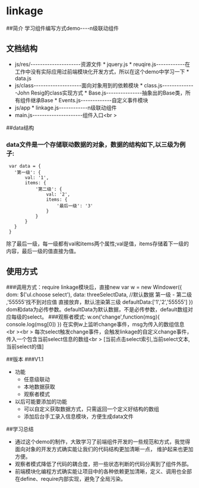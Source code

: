# linkage
##简介
学习组件编写方式demo----n级联动组件
## 文档结构
* js/res/---------------------资源文件
      * jquery.js
      * reuqire.js------------在工作中没有实际应用过前端模块化开发方式，所以在这个demo中学习一下
      * data.js
* js/class--------------------面向对象用到的依赖模块
      * class.js--------------John Resig的class实现方式
      * Base.js---------------抽象出的Base类，所有组件继承Base
      * Events.js-------------自定义事件模块
* js/app
      * linkage.js------------n级联动组件
* main.js---------------------组件入口<br \>

##data结构
### data文件是一个存储联动数据的对象，数据的结构如下,以三级为例子:
     var data = {
       '第一级': {
           val: '1',
           items: {
               '第二级': {
                   val: '2',
                   items: {
                       '最后一级': '3'
                   }
               }
           }
       }
     }
除了最后一级，每一级都有val和items两个属性;val是值，items存储着下一级的内容，最后一级的值直接为值。

## 使用方式
###调用方式：require  linkage模块后，直接new
    var w = new Windower({
		    dom: $('ul.choose select'),
		    data: threeSelectData,
        //默认数据 第一级 - 第二级 ,'55555'找不到对应值 直接放弃，默认渲染第三级
        defaultData:['1','2','55555']
	 })
dom和data为必传参数。defaultData为默认数据，不是必传参数，default数组对应每级的select。
###观察者模式:
    w.on('change',function(msg){
        console.log(msg[0])
    })
在实例w上监听change事件，msg为传入的数组信息
<br \><br \>
每次select触发change事件，会触发linkage的自定义change事件，传入一个包含当前select信息的数组<br \>
    [当前点击select索引,当前select文本,当前select的值]

##版本
###V1.1
* 功能
    * 任意级联动
    * 本地数据获取
    * 观察者模式
* 以后可能要添加的功能
    * 可以自定义获取数据方式，只需返回一个定义好结构的数组
    * 添加后台手工录入信息模块，方便生成data文件
    
##学习总结
* 通过这个demo的制作，大致学习了前端组件开发的一些规范和方式，我觉得面向对象的开发方式确实能让我们的代码结构更加清晰一点，
维护起来也更加方便。
* 观察者模式降低了代码的耦合度，把一些状态判断的代码分离到了组件外部。
* 前端模块化编程方式确实能让项目中的各种依赖更加清晰，定义、调用也全部在define、require内部实现，避免了全局污染。
